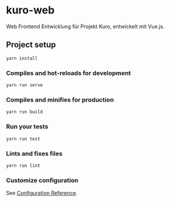 # kuro-web

Web Frontend Entwicklung für Projekt Kuro, entwickelt mit Vue.js.

## Project setup

```console
yarn install
```

### Compiles and hot-reloads for development

```console
yarn run serve
```

### Compiles and minifies for production

```console
yarn run build
```

### Run your tests

```console
yarn run test
```

### Lints and fixes files

```console
yarn run lint
```

### Customize configuration

See [Configuration Reference](https://cli.vuejs.org/config/).
